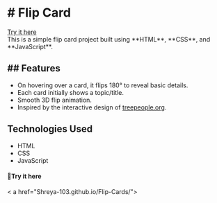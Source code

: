 <h1># Flip Card </h1>
<a href="shreya-103.github.io/Flip-Cards/" >Try it here</a> <br>
This is a simple flip card project built using **HTML**, **CSS**, and **JavaScript**.

<h2>## Features</h2>

- On hovering over a card, it flips 180° to reveal basic details.
- Each card initially shows a topic/title.
- Smooth 3D flip animation.
- Inspired by the interactive design of [treepeople.org](https://treepeople.org/22-benefits-of-trees/).

## Technologies Used

- HTML  
- CSS  
- JavaScript
 <h4> 📎Try it here </h4>
 < a href="Shreya-103.github.io/Flip-Cards/"></a>
